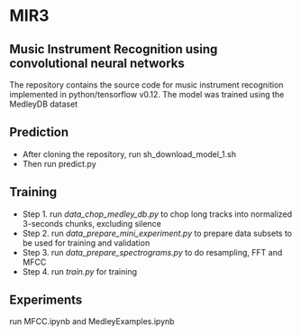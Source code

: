 # MIR3
## Music Instrument Recognition using convolutional neural networks

The repository contains the source code for music instrument recognition implemented in python/tensorflow v0.12.
The model was trained using the MedleyDB dataset

## Prediction
- After cloning the repository, run sh_download_model_1.sh
- Then run predict.py <path-to-wave-file>

## Training
- Step 1. run *data_chop_medley_db.py* to chop long tracks into normalized 3-seconds chunks, excluding silence
- Step 2. run *data_prepare_mini_experiment.py* to prepare data subsets to be used for training and validation
- Step 3. run *data_prepare_spectrograms.py* to do resampling, FFT and MFCC 
- Step 4. run *train.py* for training

## Experiments
run MFCC.ipynb and MedleyExamples.ipynb

